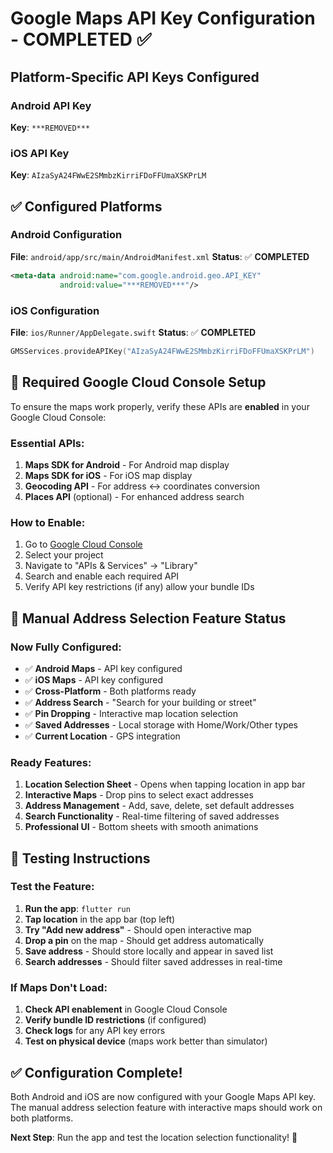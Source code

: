 # Google Maps API Key Configuration - COMPLETED ✅

## Platform-Specific API Keys Configured

### Android API Key
**Key**: `***REMOVED***`

### iOS API Key  
**Key**: `AIzaSyA24FWwE2SMmbzKirriFDoFFUmaXSKPrLM`

## ✅ Configured Platforms

### Android Configuration
**File**: `android/app/src/main/AndroidManifest.xml`
**Status**: ✅ **COMPLETED**
```xml
<meta-data android:name="com.google.android.geo.API_KEY"
           android:value="***REMOVED***"/>
```

### iOS Configuration  
**File**: `ios/Runner/AppDelegate.swift`
**Status**: ✅ **COMPLETED**
```swift
GMSServices.provideAPIKey("AIzaSyA24FWwE2SMmbzKirriFDoFFUmaXSKPrLM")
```

## 🔧 Required Google Cloud Console Setup

To ensure the maps work properly, verify these APIs are **enabled** in your Google Cloud Console:

### Essential APIs:
1. **Maps SDK for Android** - For Android map display
2. **Maps SDK for iOS** - For iOS map display  
3. **Geocoding API** - For address ↔ coordinates conversion
4. **Places API** (optional) - For enhanced address search

### How to Enable:
1. Go to [Google Cloud Console](https://console.cloud.google.com/)
2. Select your project
3. Navigate to "APIs & Services" → "Library"
4. Search and enable each required API
5. Verify API key restrictions (if any) allow your bundle IDs

## 📱 Manual Address Selection Feature Status

### Now Fully Configured:
- ✅ **Android Maps** - API key configured
- ✅ **iOS Maps** - API key configured  
- ✅ **Cross-Platform** - Both platforms ready
- ✅ **Address Search** - "Search for your building or street"
- ✅ **Pin Dropping** - Interactive map location selection
- ✅ **Saved Addresses** - Local storage with Home/Work/Other types
- ✅ **Current Location** - GPS integration

### Ready Features:
1. **Location Selection Sheet** - Opens when tapping location in app bar
2. **Interactive Maps** - Drop pins to select exact addresses
3. **Address Management** - Add, save, delete, set default addresses
4. **Search Functionality** - Real-time filtering of saved addresses
5. **Professional UI** - Bottom sheets with smooth animations

## 🚀 Testing Instructions

### Test the Feature:
1. **Run the app**: `flutter run`
2. **Tap location** in the app bar (top left)
3. **Try "Add new address"** - Should open interactive map
4. **Drop a pin** on the map - Should get address automatically
5. **Save address** - Should store locally and appear in saved list
6. **Search addresses** - Should filter saved addresses in real-time

### If Maps Don't Load:
1. **Check API enablement** in Google Cloud Console
2. **Verify bundle ID restrictions** (if configured)
3. **Check logs** for any API key errors
4. **Test on physical device** (maps work better than simulator)

## ✅ Configuration Complete!

Both Android and iOS are now configured with your Google Maps API key. The manual address selection feature with interactive maps should work on both platforms.

**Next Step**: Run the app and test the location selection functionality! 🎉
